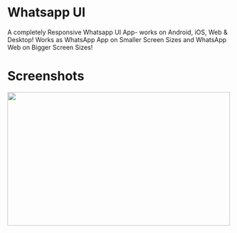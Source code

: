 
# Whatsapp UI

A completely Responsive Whatsapp UI App- works on Android, iOS, Web & Desktop! Works as WhatsApp App on Smaller Screen Sizes and WhatsApp Web on Bigger Screen Sizes!

# Screenshots

<img src="![splash screen](https://user-images.githubusercontent.com/55456058/184604550-45838880-5281-4179-9ad3-de60f4150c3f.jpg)" width="500" height="300">
